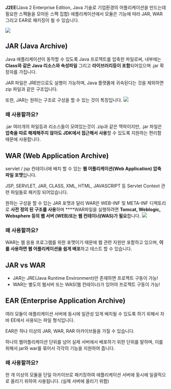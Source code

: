 **J2EE**(Java 2 Enterprise Edition, Java 기술로 기업환경의 어플리케이션을 만드는데 필요한 스펙들을 모아둔 스펙 집합) 애플리케이션에서 모듈은 기능에 따라 JAR, WAR 그리고 EAR로 패키징이 될 수 있습니다.

![](https://velog.velcdn.com/images/kyj96/post/d977f45e-458a-451a-b7bd-a5e4e36eac24/image.png)

## JAR (Java Archive)

Java 애플리케이션이 동작할 수 있도록 Java 프로젝트를 압축한 파일로써, 내부에는 **Class와 같은 Java 리소스와 속성파일** 그리고 **라이브러리등이 포함**되어있으며 .jar 확장자를 가집니다.

JAR 파일은 JRE만으로도 실행이 가능하며, Java 플랫폼에 귀속된다는 것을 제외하면 zip 파일과 같은 구조입니다. 

또한, JAR는 원하는 구조로 구성을 할 수 있는 것이 특징입니다.
![](https://velog.velcdn.com/images/kyj96/post/24c00298-93ff-4543-9d65-6ef097f9e545/image.png)


### 왜 사용할까요?

.jar 여러개의 파일등과 리소스들이 모여있는것이 .zip과 같은 맥락이지만, .jar 파일은 **압축을 따로 해제해주지 않아도 JDK에서 접근해서 사용**할 수 있도록 지원하는 편리함 때문에 사용합니다.

## WAR **(Web Application Archive)**

servlet / jsp 컨테이너에 배치 할 수 있는 **웹 어플리케이션(Web Application) 압축 파일 포맷**입니다.

JSP, SERVLET, JAR, CLASS, XML, HTML, JAVASCRIPT 등 Servlet Context 관련 파일들로 패키징 되어있습니다.

원하는 구성을 할 수 있는 JAR 포맷과 달리 WAR은 WEB-INF 및 META-INF 디렉토리로 **사전 정의 된 구조를 사용**하며 ****WAR파일을 실행하려면 **Tomcat, Weblogic, Websphere 등의 웹 서버 (WEB)또는 웹 컨테이너(WAS)가 필요**합니다.
![](https://velog.velcdn.com/images/kyj96/post/aedd1da3-d3cf-4723-9120-a5aa9fd8e546/image.png)

### 왜 사용할까요?

WAR는 웹 응용 프로그램를 위한 포맷이기 때문에 웹 관련 자원만 포함하고 있으며, **이를 사용하면 웹 어플리케이션을 쉽게 배포**하고 테스트 할 수 있습니다.

## JAR vs WAR

- JAR는 JRE(Java Runtime Environment)만 존재하면 프로젝트 구동이 가능!
- WAR는 별도의 웹서버 또는 WAS(웹 컨테이너)가 있어야 프로젝트 구동이 가능!

## EAR (Enterprise Application Archive)

여러 모듈이 애플리케이션 서버에 동시에 일관성 있게 배치될 수 있도록 하기 위해서 자바 EE에서 사용되는 파일 형식입니다. 

EAR은 하나 이상의 JAR, WAR, RAR 아카이브들을 가질 수 있습니다.

하나의 웹어플리케이션 단위를 넘어 실제 서버에서 배포하기 위한 단위를 말하며, 이를 위해서 jar와 war를 묶어서 각각의 기능을 지원하여 줍니다.

### 왜 사용할까요?

한 개 이상의 모듈을 단일 아카이브로 패키징하여 애플리케이션 서버에 동시에 일괄적으로 올리기 위하여 사용됩니다. (실제 서버에 올리기 위함)
